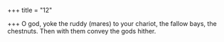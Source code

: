 +++
title = "12"

+++
O god, yoke the ruddy (mares) to your chariot, the fallow bays, the  chestnuts.
Then with them convey the gods hither.